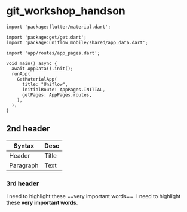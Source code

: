 # git_workshop_handson

```
import 'package:flutter/material.dart';

import 'package:get/get.dart';
import 'package:uniflow_mobile/shared/app_data.dart';

import 'app/routes/app_pages.dart';

void main() async {
  await AppData().init();
  runApp(
    GetMaterialApp(
      title: "Uniflow",
      initialRoute: AppPages.INITIAL,
      getPages: AppPages.routes,
    ),
  );
}
```

## 2nd header

| Syntax | Desc |
| ----------- | ----------- |
| Header | Title |
| Paragraph | Text |


### 3rd header

I need to highlight these ==very important words==.
I need to highlight these __very important words__.
